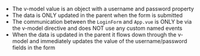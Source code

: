 - The v-model value is an object with a username and password property
- The data is ONLY updated in the parent when the form is submitted
- The communication between the `LoginForm` and `App.vue` is ONLY be via the v-model directive and does NOT use any custom named events
- When the data is updated in the parent it flows down through the v-model and immediately updates the value of the username/password fields in the form
